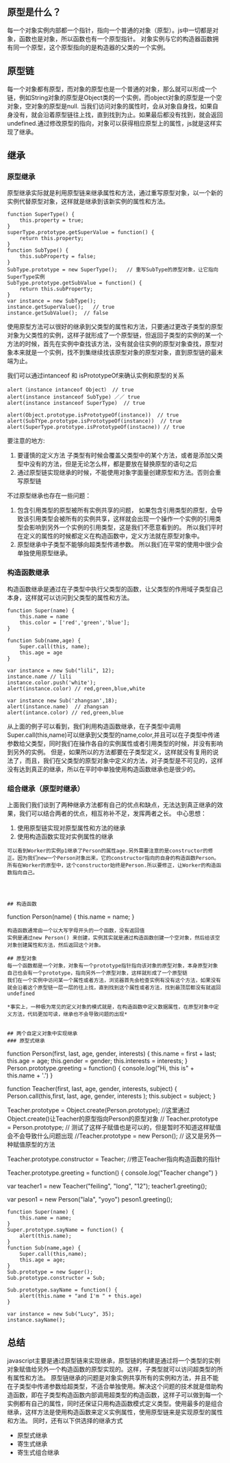 ## 原型是什么？
每一个对象实例内部都一个指针，指向一个普通的对象（原型）。js中一切都是对象，函数也是对象，所以函数也有一个原型指针。
对象实例与它的构造器函数拥有同一个原型，这个原型指向的是构造器的父类的一个实例。

## 原型链
每一个对象都有原型，而对象的原型也是一个普通的对象，那么就可以形成一个链，例如String对象的原型是Object类的一个实例，而object对象的原型是一个空对象，空对象的原型是null.
当我们访问对象的属性时，会从对象自身找，如果自身没有，就会沿着原型链往上找，直到找到为止。如果最后都没有找到，就会返回undefined.通过修改原型的指向，对象可以获得相应原型上的属性，js就是这样实现了继承。


## 继承
### 原型继承
原型继承实际就是利用原型链来继承属性和方法，通过重写原型对象，以一个新的实例代替原型对象，这样就是继承到该新实例的属性和方法。
```
function SuperType() {
	this.property = true;
}
superType.prototype.getSuperValue = function() {
	return this.property;
}
function SubType() {
	this.subProperty = false;
}
SubType.prototype = new SuperType();   // 重写SubType的原型对象，让它指向SuperType实例
SubType.prototype.getSubValue = function() {
	return this.subProperty;
}
var instance = new SubType();
instance.getSuperValue();   // true
instance.getSubValue();  // false
```

使用原型方法可以很好的继承到父类型的属性和方法，只要通过更改子类型的原型对象为父类性的实例，这样子就形成了一个原型链，但返回子类型的实例的某一个方法的时候，首先在实例中查找该方法，没有就会往实例的原型对象查找，原型对象本来就是一个实例，找不到集继续找该原型对象的原型对象，直到原型链的最末端为止。

我们可以通过intanceof 和 isPrototypeOf来确认实例和原型的关系
```
alert（instance intanceof Object） // true
alert(instance instanceof SubType) ／／ true
alert(instance instanceof SuperType)  // true

alert(Object.prototype.isPrototypeOf(instance))  // true
alert(SubTYpe.prototype.isPrototypeOf(instance))  // true
alert(SuperType.prototype.isPrototypeOf(instacne)) // true
```

要注意的地方:
1. 要谨慎的定义方法
子类型有时候会覆盖父类型中的某个方法，或者是添加父类型中没有的方法，但是无论怎么样，都是要放在替换原型的语句之后
2. 通过原型链实现继承的时候，不能使用对象字面量创建原型和方法。否则会重写原型链

不过原型继承也存在一些问题：
1. 包含引用类型的原型被所有实例共享的问题，
如果包含引用类型的原型，会导致该引用类型会被所有的实例共享，这样就会出现一个操作一个实例的引用类型会影响到另外一个实例的引用类型，这是我们不愿意看到的。 所以我们平时在定义的属性的时候都定义在构造函数中，定义方法就在原型对象中。
2. 原型继承中子类型不能够向超类型传递参数。
所以我们在平常的使用中很少会单独使用原型继承。

### 构造函数继承
构造函数继承是通过在子类型中执行父类型的函数，让父类型的作用域子类型自己本身，这样就可以访问到父类型的属性和方法。
```
function Super(name) {
	this.name = name
	this.color = ['red','green','blue'];
}

function Sub(name,age) {
	Super.call(this, name);
	this.age = age
}

var instance = new Sub("lili", 12);
instance.name // lili
instance.color.push('white');
alert(instance.color) // red,green,blue,white

var instance new Sub('zhangsan',18);
alert(instance.name)  // zhangsan
alert(intance.color) // red,green,blue
```
从上面的例子可以看到，我们利用构造函数继承，在子类型中调用Super.call(this,name)可以继承到父类型的name,color,并且可以在子类型中传递参数给父类型，同时我们在操作各自的实例属性或者引用类型的时候，并没有影响到另外的实例。
但是，如果所以的方法都要在子类型定义，这样就没有复用的说法了，而且，我们在父类型的原型对象中定义的方法，对子类型是不可见的，这样没有达到真正的继承，所以在平时中单独使用构造函数继承也是很少的。

### 组合继承（原型时继承）
上面我们我们谈到了两种继承方法都有自己的优点和缺点，无法达到真正继承的效果，我们可以结合两者的优点，相互祢补不足，发挥两者之长。
中心思想：
1. 使用原型链实现对原型属性和方法的继承
2. 使用构造函数实现对实例属性的继承
```
可以看到Worker的实例p1继承了Person的属性age.另外需要注意的是constructor的修正。因为我们new一个Person对象出来，它的constructor指向的自身的构造函数Person。所有在Worker的原型中，这个constructor始终是Person.所以要修正，让Worker的构造函数指向自己。




## 构造函数
```
function Person(name) {
  this.name = name;
}
```
构造函数通常由一个以大写字母开头的一个函数，没有返回值
实例是通过new Person() 来创建，实例其实就是通过构造函数创建一个空对象，然后给该空对象创建属性和方法，然后返回这个对象。

## 原型对象
每一个函数都是一个对象，对象有一个prototype指针指向该对象的原型对象，本身原型对象自己也会有一个prototype，指向另外一个原型对象，这样就形成了一个原型链
我们在一个实例中访问某一个属性或者方法，浏览器首先会检查实例有没有这个方法，如果没有就会沿着这个原型链一层一层的往上找，直到找到这个属性或者方法，找到最顶层都没有就返回undefined

*事实上，一种极为常见的定义对象的模式就是，在构造函数中定义数据属性，在原型对象中定义方法，代码更加可读，继承也不会导致问题的出现*


## 两个自定义对象中实现继承
### 原型式继承
```
function Person(first, last, age, gender, interests) {
  this.name = first + last;
  this.age = age;
  this.gender = gender;
  this.interests = interests;
}
Person.prototype.greeting = function() {
  console.log("Hi, this is" + this.name + '.')
}

function Teacher(first, last, age, gender, interests, subject) {
  Person.call(this,first, last, age, gender, interests );
  this.subject = subject;
}

Teacher.prototype = Object.create(Person.prototype);    //这里通过Object.create()让Teacher的原型指向Person的原型对象
// Teacher.prototype = Person.prototype; // 测试了这样子赋值也是可以的，但是暂时不知道这样赋值会不会导致什么问题出现
//Teacher.prototype = new Person();  // 这又是另外一种赋值原型的方法

Teacher.prototype.constructor = Teacher;  //修正Teacher指向构造函数的指针

Teacher.prototype.greeting = function() {
  console.log("Teacher change")
}

var teacher1 = new Teacher("feiling", "long", "12");
teacher1.greeting();

var peson1 = new Person("lala", "yoyo")
peson1.greeting();


```
function Super(name) {
	this.name = name;
}
Super.prototype.sayName = function() {
	alert(this.name);
}
function Sub(name,age) {
	Super.call(this,name);
	this.age = age;
}
Sub.prototype = new Super();
Sub.prototype.constructor = Sub;

Sub.prototype.sayName = function() {
	alert(this.name + "and I'm " + this.age)
}

var instance = new Sub("Lucy", 35);
instance.sayName();

```


## 总结
javascript主要是通过原型链来实现继承，原型链的构建是通过将一个类型的实例对象赋值给另外一个构造函数的原型实现的。这样，子类型就可以访问超类型的所有属性和方法。
原型链继承的问题是对象实例共享所有的实例和方法，并且不能在子类型中传递参数给超类型，不适合单独使用。解决这个问题的技术就是借助构造函数，即在子类型构造函数内部调用超类型的构造函数，这样子可以做到每一个实例都有自己的属性，同时还保证只用构造函数模式定义类型。使用最多的是组合继承，这样方法是使用构造函数来定义实例属性，使用原型链来是实现原型的属性和方法。
同时，还有以下供选择的继承方式
* 原型式继承
* 寄生式继承
* 寄生式组合继承
